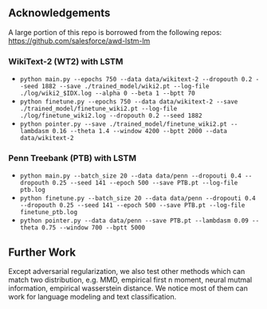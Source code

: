 ## Acknowledgements

A large portion of this repo is borrowed from the following repos: https://github.com/salesforce/awd-lstm-lm

### WikiText-2 (WT2) with LSTM

+ `python main.py --epochs 750 --data data/wikitext-2 --dropouth 0.2 --seed 1882 --save ./trained_model/wiki2.pt --log-file ./log/wiki2_$IDX.log --alpha 0 --beta 1 --bptt 70`
+ `python finetune.py --epochs 750 --data data/wikitext-2 --save ./trained_model/finetune_wiki2.pt --log-file ./log/finetune_wiki2.log --dropouth 0.2 --seed 1882`
+ `python pointer.py --save ./trained_model/finetune_wiki2.pt --lambdasm 0.16 --theta 1.4 --window 4200 --bptt 2000 --data data/wikitext-2`

### Penn Treebank (PTB) with LSTM

+ `python main.py --batch_size 20 --data data/penn --dropouti 0.4 --dropouth 0.25 --seed 141 --epoch 500 --save PTB.pt --log-file ptb.log`
+ `python finetune.py --batch_size 20 --data data/penn --dropouti 0.4 --dropouth 0.25 --seed 141 --epoch 500 --save PTB.pt --log-file finetune_ptb.log`
+ `python pointer.py --data data/penn --save PTB.pt --lambdasm 0.09 --theta 0.75 --window 700 --bptt 5000`

## Further Work

Except adversarial regularization, we also test other methods which can match two distribution, e.g. MMD, empirical first n moment, neural mutmal information, empirical wasserstein distance. We notice most of them can work for language modeling and text classification. 

